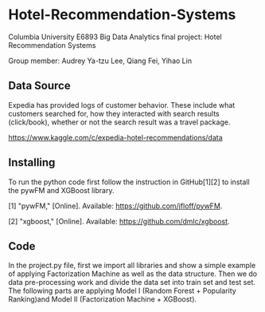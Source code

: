 # Hotel-Recommendation-Systems

Columbia University E6893 Big Data Analytics final project: Hotel Recommendation Systems

Group member: Audrey Ya-tzu Lee, Qiang Fei, Yihao Lin

## Data Source

Expedia has provided logs of customer behavior. These include what customers searched for, how they interacted with search results (click/book), whether or not the search result was a travel package.

https://www.kaggle.com/c/expedia-hotel-recommendations/data

## Installing

To run the python code first follow the instruction in GitHub[1][2] to install the pywFM and XGBoost library. 


[1] "pywFM," [Online]. Available: https://github.com/jfloff/pywFM.

[2] "xgboost," [Online]. Available: https://github.com/dmlc/xgboost.

## Code
In the project.py file, first we import all libraries and show a simple example of applying Factorization Machine as well as the data structure. Then we do data pre-processing work and divide the data set into train set and test set. The following parts are applying Model I (Random Forest + Popularity Ranking)and Model II (Factorization Machine + XGBoost).
